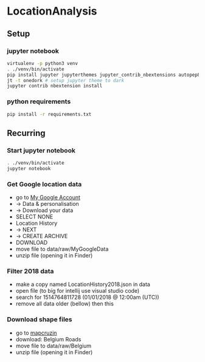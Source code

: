 # LocationAnalysis

## Setup

### jupyter notebook
```bash
virtualenv -p python3 venv
. ./venv/bin/activate
pip install jupyter jupyterthemes jupyter_contrib_nbextensions autopep8
jt -t onedork # setup jupyter theme to dark
jupyter contrib nbextension install
```

### python requirements
```bash
pip install -r requirements.txt
```


## Recurring

### Start jupyter notebook
```bash
. ./venv/bin/activate
jupyter notebook
```

### Get Google location data
* go to [My Google Account](https://myaccount.google.com/)
* -> Data & personalisation
* -> Download your data
* SELECT NONE
* Location History
* -> NEXT
* -> CREATE ARCHIVE
* DOWNLOAD
* move file to data/raw/MyGoogleData
* unzip file (opening it in Finder)

### Filter 2018 data
* make a copy named LocationHistory2018.json in data
* open file (to big for intellij use visual studio code)
* search for 1514764811728 (01/01/2018 @ 12:00am (UTC))
* remove all data older (bellow) then this

### Download shape files
* go to [mapcruzin](https://mapcruzin.com/free-belgium-arcgis-maps-shapefiles.htm)
* download: Belgium Roads
* move file to data/raw/Belgium
* unzip file (opening it in Finder)
